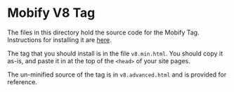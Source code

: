 # Mobify V8 Tag
The files in this directory hold the source code for the Mobify Tag. Instructions
for installing it are [here](https://docs.mobify.com/progressive-web/latest/getting-started/installing-the-mobify-tag/).

The tag that you should install is in the file `v8.min.html`. You should copy
it as-is, and paste it in at the top of the `<head>` of your site pages.

The un-minified source of the tag is in `v8.advanced.html` and is provided
for reference.

